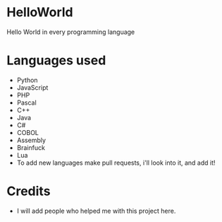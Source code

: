 # HelloWorld
Hello World in every programming language
# Languages used
- Python
- JavaScript
- PHP
- Pascal
- C++
- Java
- C#
- COBOL
- Assembly
- Brainfuck
- Lua
- To add new languages make pull requests, i'll look into it, and add it!
# Credits
- I will add people who helped me with this project here.
